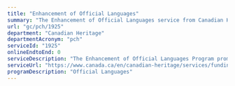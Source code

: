 ```yaml
---
title: "Enhancement of Official Languages"
summary: "The Enhancement of Official Languages service from Canadian Heritage is not available end-to-end online, according to the GC Service Inventory."
url: "gc/pch/1925"
department: "Canadian Heritage"
departmentAcronym: "pch"
serviceId: "1925"
onlineEndtoEnd: 0
serviceDescription: "The Enhancement of Official Languages Program promotes the full recognition and use of English and French in Canadian society."
serviceUrl: "https://www.canada.ca/en/canadian-heritage/services/funding/official-languages/linguistic-duality/appreciation-rapprochement.html"
programDescription: "Official Languages"
---
```

